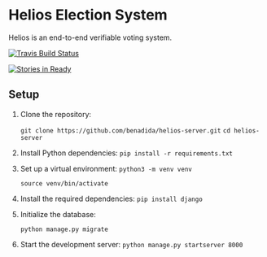 # Helios Election System

Helios is an end-to-end verifiable voting system.

[
![Travis Build Status](https://travis-ci.org/benadida/helios-server.svg?branch=master)
](https://travis-ci.org/benadida/helios-server)

[
![Stories in Ready](https://badge.waffle.io/benadida/helios-server.png?label=ready&title=Ready)
](https://waffle.io/benadida/helios-server)

## Setup


1.  Clone the repository:

    `git clone https://github.com/benadida/helios-server.git`
    `cd helios-server`

2.  Install Python dependencies:
    `pip install -r requirements.txt`

3.  Set up a virtual environment:
    `python3 -m venv venv`

    `source venv/bin/activate`
4.  Install the required dependencies:
    `pip install django`
5.  Initialize the database:

    `python manage.py migrate`

5.  Start the development server:
    `python manage.py startserver 8000`
